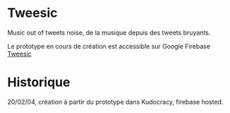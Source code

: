# Tweesic
 
 Music out of tweets noise, de la musique depuis des tweets bruyants.
 
 Le prototype en cours de création est accessible sur Google Firebase [Tweesic](https://tweesic.kudocracy.com/s)
 
 # Historique
 
 20/02/04, création à partir du prototype dans Kudocracy, firebase hosted.
